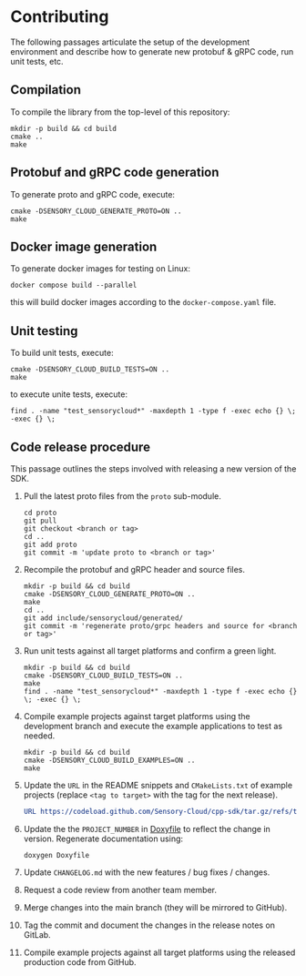 # Contributing

The following passages articulate the setup of the development environment and
describe how to generate new protobuf & gRPC code, run unit tests, etc.

## Compilation

To compile the library from the top-level of this repository:

```shell
mkdir -p build && cd build
cmake ..
make
```

## Protobuf and gRPC code generation

To generate proto and gRPC code, execute:

```shell
cmake -DSENSORY_CLOUD_GENERATE_PROTO=ON ..
make
```

## Docker image generation

To generate docker images for testing on Linux:

```shell
docker compose build --parallel
```

this will build docker images according to the `docker-compose.yaml` file.

## Unit testing

To build unit tests, execute:

```shell
cmake -DSENSORY_CLOUD_BUILD_TESTS=ON ..
make
```

to execute unite tests, execute:

```shell
find . -name "test_sensorycloud*" -maxdepth 1 -type f -exec echo {} \; -exec {} \;
```

## Code release procedure

This passage outlines the steps involved with releasing a new version of the
SDK.

1.  Pull the latest proto files from the `proto` sub-module.

    ```shell
    cd proto
    git pull
    git checkout <branch or tag>
    cd ..
    git add proto
    git commit -m 'update proto to <branch or tag>'
    ```

1.  Recompile the protobuf and gRPC header and source files.

    ```shell
    mkdir -p build && cd build
    cmake -DSENSORY_CLOUD_GENERATE_PROTO=ON ..
    make
    cd ..
    git add include/sensorycloud/generated/
    git commit -m 'regenerate proto/grpc headers and source for <branch or tag>'
    ```

1.  Run unit tests against all target platforms and confirm a green light.

    ```shell
    mkdir -p build && cd build
    cmake -DSENSORY_CLOUD_BUILD_TESTS=ON ..
    make
    find . -name "test_sensorycloud*" -maxdepth 1 -type f -exec echo {} \; -exec {} \;
    ```

1.  Compile example projects against target platforms using the development
    branch and execute the example applications to test as needed.

    ```shell
    mkdir -p build && cd build
    cmake -DSENSORY_CLOUD_BUILD_EXAMPLES=ON ..
    make
    ```

1.  Update the `URL` in the README snippets and `CMakeLists.txt` of example
    projects (replace `<tag to target>` with the tag for the next release).

    ```cmake
    URL https://codeload.github.com/Sensory-Cloud/cpp-sdk/tar.gz/refs/tags/<tag to target>
    ```

1.  Update the the `PROJECT_NUMBER` in [Doxyfile](Doxyfile) to reflect the
    change in version. Regenerate documentation using:

    ```shell
    doxygen Doxyfile
    ```

1.  Update `CHANGELOG.md` with the new features / bug fixes / changes.
1.  Request a code review from another team member.
1.  Merge changes into the main branch (they will be mirrored to GitHub).
1.  Tag the commit and document the changes in the release notes on GitLab.
1.  Compile example projects against all target platforms using the
    released production code from GitHub.
